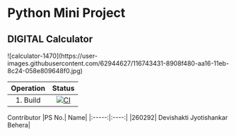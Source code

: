 <h1> Python Mini Project</h1>
<h2>  DIGITAL Calculator </h2>
![calculator-1470](https://user-images.githubusercontent.com/62944627/116743431-8908f480-aa16-11eb-8c24-058e809648f0.jpg)

|Operation|Status|
|:---:|:---:|
|1. Build|[![CI](https://github.com/Devishakti2230/260292_miniProject/actions/workflows/main.yml/badge.svg)](https://github.com/Devishakti2230/260292_miniProject/actions/workflows/main.yml)|

Contributor
|PS No.|	Name|
|:-----:|:----:|
|260292|	Devishakti Jyotishankar Behera|
